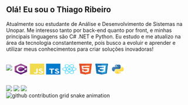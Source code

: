## Olá! Eu sou o Thiago Ribeiro 

Atualmente sou estudante de Análise e Desenvolvimento de Sistemas na Unopar.
Me interesso tanto por back-end quanto por front, e minhas principais linguagens são C# .NET e Python. Eu estudo e me atualizo na área da tecnologia constantemente, pois busco a evoluir e aprender e utilizar meus conhecimentos para criar soluções inovadoras!

<div style="display: inline_block"><br>
  <img height="180em" src=https://github-readme-stats.vercel.app/api?username=anuraghazra&show_icons=true&bg_color=00000000

  ##
  
  <img align="center" alt="Thiago-Csharp" height="30" width="40" src="https://raw.githubusercontent.com/devicons/devicon/master/icons/csharp/csharp-original.svg">
  <img align="center" alt="Thiago-Python" height="30" width="40" src="https://raw.githubusercontent.com/devicons/devicon/master/icons/javascript/javascript-plain.svg">
  <img align="center" alt="Thiago-Ts" height="30" width="40" src="https://raw.githubusercontent.com/devicons/devicon/master/icons/typescript/typescript-plain.svg">
  <img align="center" alt="Thiago-React" height="30" width="40" src="https://raw.githubusercontent.com/devicons/devicon/master/icons/react/react-original.svg">
  <img align="center" alt="Thiago-HTML" height="30" width="40" src="https://raw.githubusercontent.com/devicons/devicon/master/icons/html5/html5-original.svg">
  <img align="center" alt="Thiago-CSS" height="30" width="40" src="https://raw.githubusercontent.com/devicons/devicon/master/icons/css3/css3-original.svg">
  <img align="center" alt="Thiago-JS" height="30" width="40" src="https://raw.githubusercontent.com/devicons/devicon/master/icons/python/python-original.svg"> 
  
  ##
 
<div> 
  <a href="https://www.linkedin.com/in/thiagoriibeiro/-45875016a" target="_blank"><img src="https://img.shields.io/badge/-LinkedIn-%230077B5?style=for-the-badge&logo=linkedin&logoColor=white" target="_blank"></a> 
   <a href = "mailto:thiagoprogramacao04@gmail.com"><img src="https://img.shields.io/badge/-Gmail-%23333?style=for-the-badge&logo=gmail&logoColor=white" target="_blank"></a>
   <a href="https://web.whatsapp.com/in/-45875016a" target="_blank"><img src="https://img.shields.io/badge/WhatsApp-25D366?style=for-the-badge&logo=whatsapp&logoColor=white" target="_blank"></a>  
</div>

<picture>
  <source media="(prefers-color-scheme: dark)" srcset="https://raw.githubusercontent.com/thiago-ribeiro04/thiago-ribeiro04/output/github-contribution-grid-snake-dark.svg"> 
  <source media="(prefers-color-scheme: light)" srcset="https://raw.githubusercontent.com/thiago-ribeiro04/thiago-ribeiro04/output/github-contribution-grid-snake.svg">
  <img alt="github contribution grid snake animation" src="https://raw.githubusercontent.com/thiago-ribeiro04/thiago-ribeiro04/output/github-contribution-grid-snake.svg">
<picture>
<br><br>

   




   

